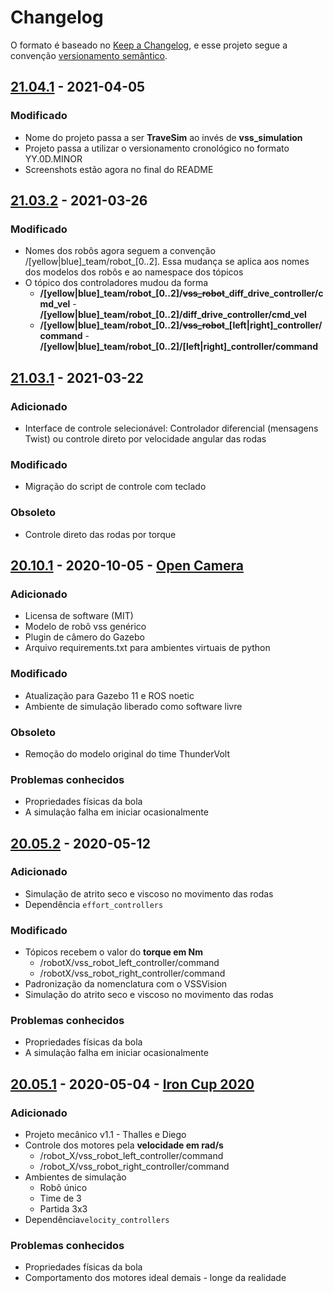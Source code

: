 # Changelog

O formato é baseado no [Keep a Changelog](https://keepachangelog.com/en/1.0.0/),
e esse projeto segue a convenção [versionamento semântico](https://semver.org/spec/v2.0.0.html).

## [21.04.1] - 2021-04-05

### Modificado

- Nome do projeto passa a ser **TraveSim** ao invés de **vss_simulation**
- Projeto passa a utilizar o versionamento cronológico no formato YY.0D.MINOR
- Screenshots estão agora no final do README

## [21.03.2] - 2021-03-26

### Modificado

- Nomes dos robôs agora seguem a convenção /[yellow|blue]\_team/robot\_[0..2]. Essa mudança se aplica aos nomes dos modelos dos robôs e ao namespace dos tópicos
- O tópico dos controladores mudou da forma
  - **/[yellow|blue]\_team/robot\_[0..2]/~~vss_robot~~\_diff\_drive\_controller/cmd\_vel** - **/[yellow|blue]\_team/robot\_[0..2]/diff\_drive\_controller/cmd\_vel**
  - **/[yellow|blue]\_team/robot\_[0..2]/~~vss_robot~~\_[left|right]_controller/command** - **/[yellow|blue]\_team/robot\_[0..2]/[left|right]_controller/command**

## [21.03.1] - 2021-03-22

### Adicionado

- Interface de controle selecionável: Controlador diferencial (mensagens Twist) ou controle direto por velocidade angular das rodas

### Modificado

- Migração do script de controle com teclado

### Obsoleto

- Controle direto das rodas por torque

## [20.10.1] - 2020-10-05 - [Open Camera]

### Adicionado

- Licensa de software (MIT)
- Modelo de robô vss genérico
- Plugin de câmero do Gazebo
- Arquivo requirements.txt para ambientes virtuais de python

### Modificado

- Atualização para Gazebo 11 e ROS noetic
- Ambiente de simulação liberado como software livre

### Obsoleto

- Remoção do modelo original do time ThunderVolt

### Problemas conhecidos

- Propriedades físicas da bola
- A simulação falha em iniciar ocasionalmente

## [20.05.2] - 2020-05-12

### Adicionado

- Simulação de atrito seco e viscoso no movimento das rodas
- Dependência ```effort_controllers```

### Modificado

- Tópicos recebem o valor do **torque em Nm**
  - /robotX/vss_robot_left_controller/command
  - /robotX/vss_robot_right_controller/command
- Padronização da nomenclatura com o VSSVision
- Simulação do atrito seco e viscoso no movimento das rodas

### Problemas conhecidos

- Propriedades físicas da bola
- A simulação falha em iniciar ocasionalmente

## [20.05.1] - 2020-05-04 - [Iron Cup 2020]

### Adicionado

- Projeto mecânico v1.1 - Thalles e Diego
- Controle dos motores pela **velocidade em rad/s**
  - /robot_X/vss_robot_left_controller/command
  - /robot_X/vss_robot_right_controller/command
- Ambientes de simulação
  - Robô único
  - Time de 3
  - Partida 3x3
- Dependência```velocity_controllers```

### Problemas conhecidos

- Propriedades físicas da bola
- Comportamento dos motores ideal demais - longe da realidade

[Open Camera]: https://github.com/ThundeRatz/travesim/releases/tag/v20.10.1
[Iron Cup 2020]: https://github.com/ThundeRatz/travesim/releases/tag/v20.05.1
[21.04.1]: https://github.com/ThundeRatz/travesim/releases/tag/v21.04.1
[21.03.2]: https://github.com/ThundeRatz/travesim/releases/tag/v21.03.2
[21.03.1]: https://github.com/ThundeRatz/travesim/releases/tag/v21.03.1
[20.10.1]: https://github.com/ThundeRatz/travesim/releases/tag/v20.10.1
[20.05.2]: https://github.com/ThundeRatz/travesim/releases/tag/v20.05.2
[20.05.1]: https://github.com/ThundeRatz/travesim/releases/tag/v20.05.1
